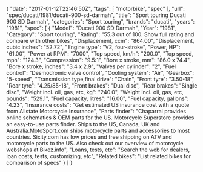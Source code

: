 {
    "date": "2017-01-12T22:46:50Z",
    "tags": [
        "motorbike",
        "spec"
    ],
    "url": "spec\/ducati\/1981\/ducati-900-sd-darmah",
    "title": "Sport touring Ducati 900 SD Darmah",
    "categories": "Sport touring",
    "brands": "ducati",
    "years": "1981",
    "spec": [
        {
            "Model": "Ducati 900 SD Darmah",
            "Year": "1981",
            "Category": "Sport touring",
            "Rating": "55.3 out of 100. Show full rating and compare with other bikes",
            "Displacement, ccm": "864.00",
            "Displacement, cubic inches": "52.72",
            "Engine type": "V2, four-stroke",
            "Power, HP": "61.00",
            "Power at RPM": "7000",
            "Top speed, km\/h": "200.0",
            "Top speed, mph": "124.3",
            "Compression": "9.5:1",
            "Bore x stroke, mm": "86.0 x 74.4",
            "Bore x stroke, inches": "3.4 x 2.9",
            "Valves per cylinder": "2",
            "Fuel control": "Desmodromic valve control",
            "Cooling system": "Air",
            "Gearbox": "5-speed",
            "Transmission type,final drive": "Chain",
            "Front tyre": "3.50-18",
            "Rear tyre": "4.25\/85-18",
            "Front brakes": "Dual disc",
            "Rear brakes": "Single disc",
            "Weight incl. oil, gas, etc, kg": "240.0",
            "Weight incl. oil, gas, etc, pounds": "529.1",
            "Fuel capacity, litres": "16.00",
            "Fuel capacity, gallons": "4.23",
            "Insurance costs": "Get estimated US insurance cost with a quote from Allstate Motorcycle Insurance",
            "Parts finder": "Chaparral provides online schematics & OEM parts for the US.   Motorcycle Superstore provides an easy-to-use parts finder. Ships to the US, Canada, UK and Australia.MotoSport.com ships motorcycle parts and accessories to most countries.    Sixity.com has low prices and free shipping on ATV and motorcycle parts to the US. Also check out our overview of motorcycle webshops at Bikez.info",
            "Loans, tests, etc": "Search the web for dealers, loan costs, tests, customizing, etc",
            "Related bikes": "List related bikes for comparison of specs"
        }
    ]
}